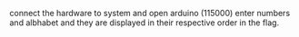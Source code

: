 connect the hardware to system and open arduino (115000)
enter numbers and albhabet and they are displayed in their respective order in the flag.
